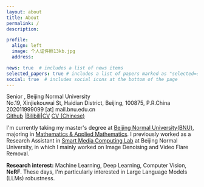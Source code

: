 ```yaml
---
layout: about
title: About
permalink: /
description: 

profile:
  align: left
  image: 个人证件照13kb.jpg
  address: 

news: true  # includes a list of news items
selected_papers: true # includes a list of papers marked as "selected={true}"
social: true  # includes social icons at the bottom of the page
---
```


Senior , Beijing Normal University<br>
No.19, Xinjiekouwai St, Haidian District, Beijing, 100875, P.R.China<br>
202011999099 [at] mail.bnu.edu.cn<br>
[Github](https://github.com/TianwenZhou) |[Bilibili](https://space.bilibili.com/207013776)|[CV](https://go.jd92.wang/cv) [CV (Chinese)](https://go.jd92.wang/cvchinese)

I'm currently taking my master's degree at [Beijing Normal University(BNU)](http://www.bnu.edu.cn/), majoring in [Mathematics & Applied Mathematics](http://math.bnu.edu.cn/). I previously worked as a Research Assistant in [Smart Media Computing Lab](https://vmcl.bnu.edu.cn/news/index.htm) at Beijing Normal University, in which I mainly worked on Image Denoising and Video Flare Removal.

**Research interest:** Machine Learning, Deep Learning, Computer Vision, **NeRF**. These days, I'm particularly interested in Large Language Models (LLMs) robustness.



